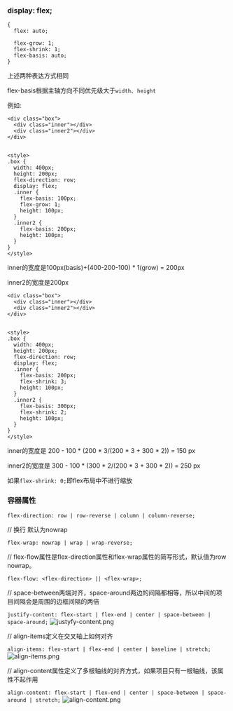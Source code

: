 ### display: flex;
```
{
  flex: auto;
  
  flex-grow: 1;
  flex-shrink: 1;
  flex-basis: auto;
}
```
上述两种表达方式相同

flex-basis根据主轴方向不同优先级大于`width`、`height`

例如: 
```
<div class="box">
  <div class="inner"></div>
  <div class="inner2"></div>
</div>


<style>
.box {
  width: 400px;
  height: 200px;
  flex-direction: row;
  display: flex;
  .inner {
    flex-basis: 100px;
    flex-grow: 1;
    height: 100px;
  }
  .inner2 {
    flex-basis: 200px; 
    height: 100px;
  }
}
</style>
```
inner的宽度是100px(basis)+(400-200-100) * 1(grow) = 200px 

inner2的宽度是200px

```
<div class="box">
  <div class="inner"></div>
  <div class="inner2"></div>
</div>


<style>
.box {
  width: 400px;
  height: 200px;
  flex-direction: row;
  display: flex;
  .inner {
    flex-basis: 200px;
    flex-shrink: 3;
    height: 100px;
  }
  .inner2 {
    flex-basis: 300px; 
    flex-shrink: 2;
    height: 100px;
  }
}
</style>
```
inner的宽度是 200 - 100 * (200 * 3/(200 * 3 + 300 * 2)) = 150 px  

inner2的宽度是 300 - 100 * (300 * 2/(200 * 3 + 300 * 2)) = 250 px

如果`flex-shrink: 0;`即flex布局中不进行缩放

### 容器属性

`flex-direction: row | row-reverse | column | column-reverse;`

// 换行 默认为nowrap

`flex-wrap: nowrap | wrap | wrap-reverse;`

// flex-flow属性是flex-direction属性和flex-wrap属性的简写形式，默认值为row nowrap。

`flex-flow: <flex-direction> || <flex-wrap>;`

// space-between两端对齐，space-around两边的间隔都相等，所以中间的项目间隔会是周围的边框间隔的两倍

`justify-content: flex-start | flex-end | center | space-between | space-around;`
![justyfy-content.png](https://upload-images.jianshu.io/upload_images/15578663-62ed39f0a3f7c997.png?imageMogr2/auto-orient/strip%7CimageView2/2/w/1240)

// align-items定义在交叉轴上如何对齐

`align-items: flex-start | flex-end | center | baseline | stretch;`
![align-items.png](https://upload-images.jianshu.io/upload_images/15578663-2ce8ae636efc60f3.png?imageMogr2/auto-orient/strip%7CimageView2/2/w/1240)

// align-content属性定义了多根轴线的对齐方式，如果项目只有一根轴线，该属性不起作用

`align-content: flex-start | flex-end | center | space-between | space-around | stretch;`
![align-content.png](https://upload-images.jianshu.io/upload_images/15578663-b638848507a4186c.png?imageMogr2/auto-orient/strip%7CimageView2/2/w/1240)
